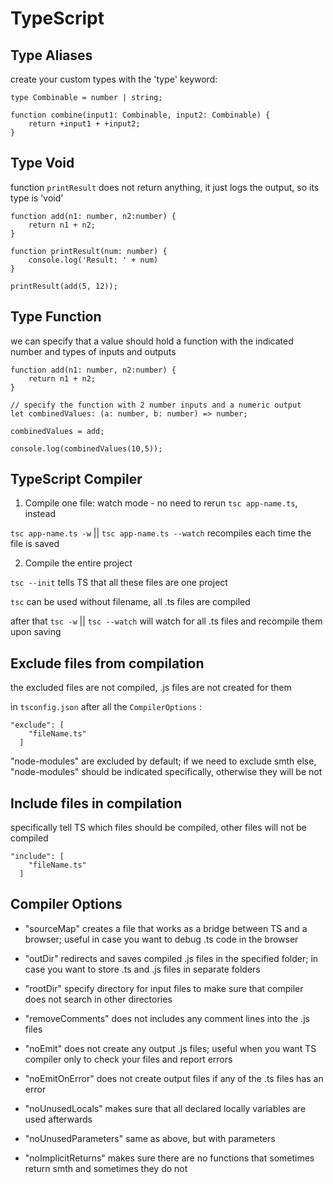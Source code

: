 # TypeScript

## Type Aliases

create your custom types with the 'type' keyword:

```
type Combinable = number | string;

function combine(input1: Combinable, input2: Combinable) {
    return +input1 + +input2;
}
```

## Type Void

function `printResult` does not return anything, it just logs the output, so its type is 'void'

```
function add(n1: number, n2:number) {
    return n1 + n2;
}

function printResult(num: number) {
    console.log('Result: ' + num)
}

printResult(add(5, 12));
```

## Type Function

we can specify that a value should hold a function with the indicated number and types of inputs and outputs

```
function add(n1: number, n2:number) {
    return n1 + n2;
}

// specify the function with 2 number inputs and a numeric output
let combinedValues: (a: number, b: number) => number;

combinedValues = add;

console.log(combinedValues(10,5));
```

## TypeScript Compiler

1) Compile one file: watch mode - no need to rerun `tsc app-name.ts`, instead 

`tsc app-name.ts -w` || `tsc app-name.ts --watch` recompiles each time the file is saved

2) Compile the entire project

`tsc --init` tells TS that all these files are one project 

`tsc` can be used without filename, all .ts files are compiled

after that `tsc -w` || `tsc --watch` will watch for all .ts files and recompile them upon saving

## Exclude files from compilation

the excluded files are not compiled, .js files are not created for them

in `tsconfig.json` after all the `CompilerOptions` :

```
"exclude": [
    "fileName.ts"
  ]
```

"node-modules" are excluded by default; if we need to exclude smth else, "node-modules" should be indicated specifically, otherwise they will be not

## Include files in compilation

specifically tell TS which files should be compiled, other files will not be compiled

```
"include": [
    "fileName.ts"
  ]
```

## Compiler Options

- "sourceMap" creates a file that works as a bridge between TS and a browser; useful in case you want to debug .ts code in the browser

- "outDir" redirects and saves compiled .js files in the specified folder; in case you want to store .ts and .js files in separate folders

- "rootDir" specify directory for input files to make sure that compiler does not search in other directories

- "removeComments" does not includes any comment lines into the .js files

- "noEmit" does not create any output .js files; useful when you want TS compiler only to check your files and report errors

- "noEmitOnError" does not create output files if any of the .ts files has an error

- "noUnusedLocals" makes sure that all declared locally variables are used afterwards

- "noUnusedParameters" same as above, but with parameters

- "noImplicitReturns" makes sure there are no functions that sometimes return smth and sometimes they do not